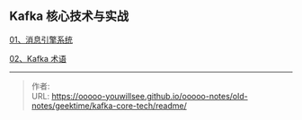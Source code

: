 # 


## Kafka 核心技术与实战

[01、消息引擎系统](./01)

[02、Kafka 术语](./02)



---

> 作者:   
> URL: https://ooooo-youwillsee.github.io/ooooo-notes/old-notes/geektime/kafka-core-tech/readme/  

